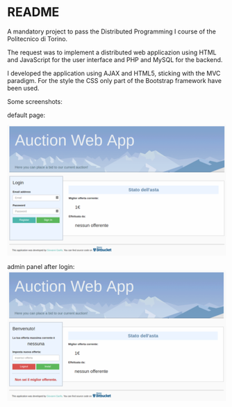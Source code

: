# README

A mandatory project to pass the Distributed Programming I course of the Politecnico di Torino. 

The request was to implement a distributed web applicazion using HTML and JavaScript for the user interface and PHP and MySQL for the backend.

I developed the application using AJAX and HTML5, sticking with the MVC paradigm. For the style the CSS only part of the Bootstrap framework have been used.

Some screenshots:


default page:

![Alt text](screenshots/screen1.png?raw=true "Optional Title")


admin panel after login:
![Alt text](screenshots/screen2.png?raw=true "Optional Title")

